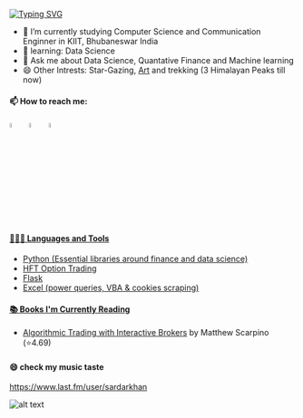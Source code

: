 [![Typing SVG](https://readme-typing-svg.herokuapp.com/?lines=Hi+I+am+Yashaswa+Varshney;From+India)](https://git.io/typing-svg)

  - 🔭 I’m currently studying Computer Science and Communication Enginner in KIIT, Bhubaneswar India 
  - 🌱 learning: Data Science
  - 💬 Ask me about Data Science, Quantative Finance and Machine learning
  - 😄 Other Intrests: Star-Gazing, <a href="https://yasv.artstation.com/">Art</a> and trekking (3 Himalayan Peaks till now)
  
  #### 📫 How to reach me:
  
  [<img src="https://encrypted-tbn0.gstatic.com/images?q=tbn:ANd9GcRradUpW3_y-gZQgRQTPT5mh9UKtGW5vjmrAQ&usqp=CAU" width="4.5%"/>](https://www.linkedin.com/in/yashaswa-varshney/)  &nbsp; [<img src="https://img.icons8.com/plasticine/100/000000/twitter--v2.png" width="4.5%"/>](https://twitter.com/yashthevar) &nbsp; <a href="mailto:yswa.var@gmail.com"> <img src="https://img.icons8.com/doodle/48/000000/apple-mail.png" width="4.5%"/>
  
  #### 👨🏻‍💻 Languages and Tools <br />
 - Python (Essential libraries around finance and data science)
 - HFT Option Trading 
 - Flask
 - Excel (power queries, VBA & cookies scraping)
 
  #### 📚 Books I'm Currently Reading
  -  <a href="https://www.goodreads.com/book/show/49690728-algorithmic-trading-with-interactive-brokers?from_search=true&from_srp=true&qid=EJYx4Ds8o3&rank=10">Algorithmic Trading with Interactive Brokers</a> by Matthew Scarpino (⭐️4.69)
 
  
  #### 😄 check my music taste
https://www.last.fm/user/sardarkhan
 
![alt text](https://github-readme-lastfm-stats.netlify.app/.netlify/functions/card?user=sardarkhan&OPTIONS)
